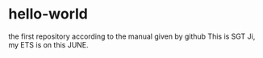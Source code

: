 # hello-world
the first repository according to the manual given by github
This is SGT Ji, my ETS is on this JUNE.

